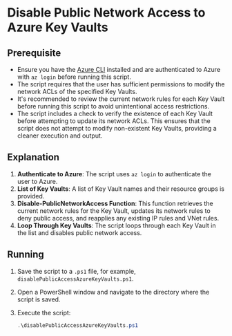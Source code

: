 # Disable Public Network Access to Azure Key Vaults

## Prerequisite

- Ensure you have the [Azure CLI](https://learn.microsoft.com/en-us/cli/azure/install-azure-cli) installed and are authenticated to Azure with `az login` before running this script.
- The script requires that the user has sufficient permissions to modify the network ACLs of the specified Key Vaults.
- It's recommended to review the current network rules for each Key Vault before running this script to avoid unintentional access restrictions.
- The script includes a check to verify the existence of each Key Vault before attempting to update its network ACLs. This ensures that the script does not attempt to modify non-existent Key Vaults, providing a cleaner execution and output.

## Explanation

1. **Authenticate to Azure**: The script uses `az login` to authenticate the user to Azure.
2. **List of Key Vaults**: A list of Key Vault names and their resource groups is provided.
3. **Disable-PublicNetworkAccess Function**: This function retrieves the current network rules for the Key Vault, updates its network rules to deny public access, and reapplies any existing IP rules and VNet rules.
4. **Loop Through Key Vaults**: The script loops through each Key Vault in the list and disables public network access.

## Running

1. Save the script to a `.ps1` file, for example, `disablePublicAccessAzureKeyVaults.ps1`.
2. Open a PowerShell window and navigate to the directory where the script is saved.
3. Execute the script:

   ```powershell
   .\disablePublicAccessAzureKeyVaults.ps1

